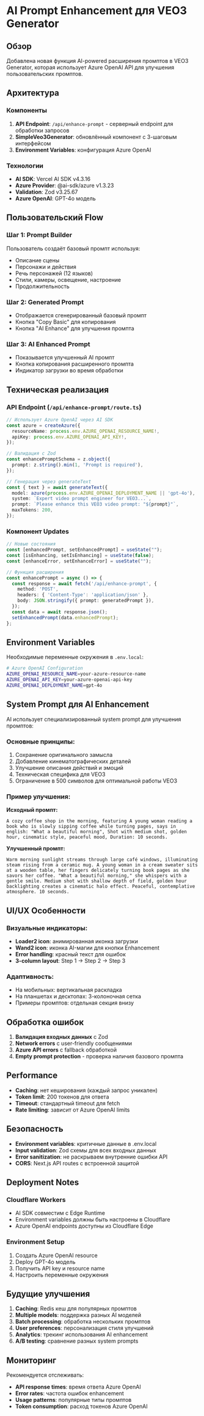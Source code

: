 # AI Prompt Enhancement для VEO3 Generator

## Обзор

Добавлена новая функция AI-powered расширения промптов в VEO3 Generator, которая использует Azure OpenAI API для улучшения пользовательских промптов.

## Архитектура

### Компоненты

1. **API Endpoint**: `/api/enhance-prompt` - серверный endpoint для обработки запросов
2. **SimpleVeo3Generator**: обновлённый компонент с 3-шаговым интерфейсом
3. **Environment Variables**: конфигурация Azure OpenAI

### Технологии

- **AI SDK**: Vercel AI SDK v4.3.16
- **Azure Provider**: @ai-sdk/azure v1.3.23
- **Validation**: Zod v3.25.67
- **Azure OpenAI**: GPT-4o модель

## Пользовательский Flow

### Шаг 1: Prompt Builder
Пользователь создаёт базовый промпт используя:
- Описание сцены
- Персонажи и действия
- Речь персонажей (12 языков)
- Стили, камеры, освещение, настроение
- Продолжительность

### Шаг 2: Generated Prompt
- Отображается сгенерированный базовый промпт
- Кнопка "Copy Basic" для копирования
- Кнопка "AI Enhance" для улучшения промпта

### Шаг 3: AI Enhanced Prompt
- Показывается улучшенный AI промпт
- Кнопка копирования расширенного промпта
- Индикатор загрузки во время обработки

## Техническая реализация

### API Endpoint (`/api/enhance-prompt/route.ts`)

```typescript
// Использует Azure OpenAI через AI SDK
const azure = createAzure({
  resourceName: process.env.AZURE_OPENAI_RESOURCE_NAME!,
  apiKey: process.env.AZURE_OPENAI_API_KEY!,
});

// Валидация с Zod
const enhancePromptSchema = z.object({
  prompt: z.string().min(1, 'Prompt is required'),
});

// Генерация через generateText
const { text } = await generateText({
  model: azure(process.env.AZURE_OPENAI_DEPLOYMENT_NAME || 'gpt-4o'),
  system: `Expert video prompt engineer for VEO3...`,
  prompt: `Please enhance this VEO3 video prompt: "${prompt}"`,
  maxTokens: 200,
});
```

### Компонент Updates

```typescript
// Новые состояния
const [enhancedPrompt, setEnhancedPrompt] = useState("");
const [isEnhancing, setIsEnhancing] = useState(false);
const [enhanceError, setEnhanceError] = useState("");

// Функция расширения
const enhancePrompt = async () => {
  const response = await fetch('/api/enhance-prompt', {
    method: 'POST',
    headers: { 'Content-Type': 'application/json' },
    body: JSON.stringify({ prompt: generatedPrompt }),
  });
  const data = await response.json();
  setEnhancedPrompt(data.enhancedPrompt);
};
```

## Environment Variables

Необходимые переменные окружения в `.env.local`:

```bash
# Azure OpenAI Configuration
AZURE_OPENAI_RESOURCE_NAME=your-azure-resource-name
AZURE_OPENAI_API_KEY=your-azure-openai-api-key
AZURE_OPENAI_DEPLOYMENT_NAME=gpt-4o
```

## System Prompt для AI Enhancement

AI использует специализированный system prompt для улучшения промптов:

### Основные принципы:
1. Сохранение оригинального замысла
2. Добавление кинематографических деталей
3. Улучшение описания действий и эмоций
4. Техническая специфика для VEO3
5. Ограничение в 500 символов для оптимальной работы VEO3

### Пример улучшения:

**Исходный промпт:**
```
A cozy coffee shop in the morning, featuring A young woman reading a book who is slowly sipping coffee while turning pages, says in english: "What a beautiful morning", Shot with medium shot, golden hour, cinematic style, peaceful mood, Duration: 10 seconds.
```

**Улучшенный промпт:**
```
Warm morning sunlight streams through large café windows, illuminating steam rising from a ceramic mug. A young woman in a cream sweater sits at a wooden table, her fingers delicately turning book pages as she savors her coffee. "What a beautiful morning," she whispers with a gentle smile. Medium shot with shallow depth of field, golden hour backlighting creates a cinematic halo effect. Peaceful, contemplative atmosphere. 10 seconds.
```

## UI/UX Особенности

### Визуальные индикаторы:
- **Loader2 icon**: анимированная иконка загрузки
- **Wand2 icon**: иконка AI-магии для кнопки Enhancement
- **Error handling**: красный текст для ошибок
- **3-column layout**: Step 1 → Step 2 → Step 3

### Адаптивность:
- На мобильных: вертикальная раскладка
- На планшетах и десктопах: 3-колоночная сетка
- Примеры промптов: отдельная секция внизу

## Обработка ошибок

1. **Валидация входных данных** с Zod
2. **Network errors** с user-friendly сообщениями
3. **Azure API errors** с fallback обработкой
4. **Empty prompt protection** - проверка наличия базового промпта

## Performance

- **Caching**: нет кеширования (каждый запрос уникален)
- **Token limit**: 200 токенов для ответа
- **Timeout**: стандартный timeout для fetch
- **Rate limiting**: зависит от Azure OpenAI limits

## Безопасность

- **Environment variables**: критичные данные в .env.local
- **Input validation**: Zod схемы для всех входных данных
- **Error sanitization**: не раскрываем внутренние ошибки API
- **CORS**: Next.js API routes с встроенной защитой

## Deployment Notes

### Cloudflare Workers
- AI SDK совместим с Edge Runtime
- Environment variables должны быть настроены в Cloudflare
- Azure OpenAI endpoints доступны из Cloudflare Edge

### Environment Setup
1. Создать Azure OpenAI resource
2. Deploy GPT-4o модель
3. Получить API key и resource name
4. Настроить переменные окружения

## Будущие улучшения

1. **Caching**: Redis кеш для популярных промптов
2. **Multiple models**: поддержка разных AI моделей
3. **Batch processing**: обработка нескольких промптов
4. **User preferences**: персонализация стиля улучшений
5. **Analytics**: трекинг использования AI enhancement
6. **A/B testing**: сравнение разных system prompts

## Мониторинг

Рекомендуется отслеживать:
- **API response times**: время ответа Azure OpenAI
- **Error rates**: частота ошибок enhancement
- **Usage patterns**: популярные типы промптов
- **Token consumption**: расход токенов Azure OpenAI 
